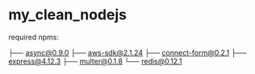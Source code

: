 # my_clean_nodejs

required npms:

├── async@0.9.0
├── aws-sdk@2.1.24
├── connect-form@0.2.1
├── express@4.12.3
├── multer@0.1.8
└── redis@0.12.1
